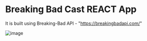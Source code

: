 # Breaking Bad Cast REACT App

It is built using Breaking-Bad API - "https://breakingbadapi.com/"

![image](https://user-images.githubusercontent.com/58567211/136691289-92c94844-ab66-464f-b84e-565bd7300e6d.png)
